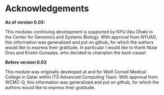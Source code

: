 # Acknowledgements



**As of version 0.03:**

This modules continuing development is supported by NYU Abu Dhabi in the Center for Genomics and Systems Biology. With approval from NYUAD, this information was generalized and put on github, for which the authors would like to express their gratitude. In particular I would like to thank Nizar Drou and Kristin Gunsalas, who decided to champion the bash cause!

**Before version 0.03**

This module was originally developed at and for Weill Cornell Medical College in Qatar within ITS Advanced Computing Team. With approval from WCMC-Q, this information was generalized and put on github, for which the authors would like to express their gratitude.





